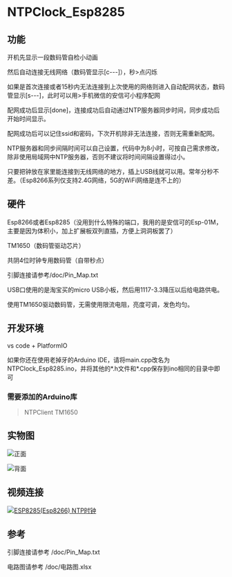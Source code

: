 # NTPClock_Esp8285
## 功能
开机先显示一段数码管自检小动画

然后自动连接无线网络（数码管显示[c---]），秒>点闪烁

如果是首次连接或者15秒内无法连接到上次使用的网络则进入自动配网状态，数码管显示[s---]，此时可以用>手机微信的安信可小程序配网

配网成功后显示[done]，连接成功后自动通过NTP服务器同步时间，同步成功后开始时间显示。

配网成功后可以记住ssid和密码，下次开机除非无法连接，否则无需重新配网。

NTP服务器和同步间隔时间可以自己设置，代码中为8小时，可按自己需求修改，除非使用局域网中NTP服务器，否则不建议将时间间隔设置得过小。

只要把钟放在家里能连接到无线网络的地方，插上USB线就可以用。常年分秒不差。（Esp8266系列仅支持2.4G网络，5G的WiFi网络是连不上的）

## 硬件
Esp8266或者Esp8285（没用到什么特殊的端口，我用的是安信可的Esp-01M，主要是因为体积小，加上扩展板双列直插，方便上洞洞板罢了）

TM1650（数码管驱动芯片）

共阴4位时钟专用数码管（自带秒点）

引脚连接请参考/doc/Pin_Map.txt

USB口使用的是淘宝买的micro USB小板，然后用1117-3.3降压以后给电路供电。

使用TM1650驱动数码管，无需使用限流电阻，亮度可调，发色均匀。

## 开发环境
vs code + PlatformIO

如果你还在使用老掉牙的Arduino IDE，请将main.cpp改名为NTPClock_Esp8285.ino，并将其他的*.h文件和*.cpp保存到ino相同的目录中即可

### 需要添加的Arduino库
> NTPClient
> TM1650

## 实物图
![正面](/pic/IMG_20200531_153703_s.jpg) 

![背面](/pic/IMG_20200531_153719_s.jpg) 

## 视频连接
[![ESP8285(Esp8266) NTP时钟](/pic/IMG_20200531_153703_s.jpg)](https://v.youku.com/v_show/id_XNDY5MzYzMDg1Mg==.html)

## 参考
引脚连接请参考
/doc/Pin_Map.txt

电路图请参考
/doc/电路图.xlsx
